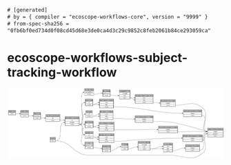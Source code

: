 ```
# [generated]
# by = { compiler = "ecoscope-workflows-core", version = "9999" }
# from-spec-sha256 = "0fb6bf0ed734d0f08cd45d68e3de0ca4d3c29c9852c8feb2061b84ce293059ca"

```
# ecoscope-workflows-subject-tracking-workflow

![](graph.png)
